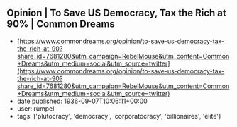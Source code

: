 ## Opinion | To Save US Democracy, Tax the Rich at 90% | Common Dreams
 - [https://www.commondreams.org/opinion/to-save-us-democracy-tax-the-rich-at-90?share_id=7681280&utm_campaign=RebelMouse&utm_content=Common+Dreams&utm_medium=social&utm_source=twitter](https://www.commondreams.org/opinion/to-save-us-democracy-tax-the-rich-at-90?share_id=7681280&utm_campaign=RebelMouse&utm_content=Common+Dreams&utm_medium=social&utm_source=twitter)
 - date published: 1936-09-07T10:06:11+00:00
 - user: rumpel
 - tags: ['plutocracy', 'democracy', 'corporatocracy', 'billionaires', 'elite']

